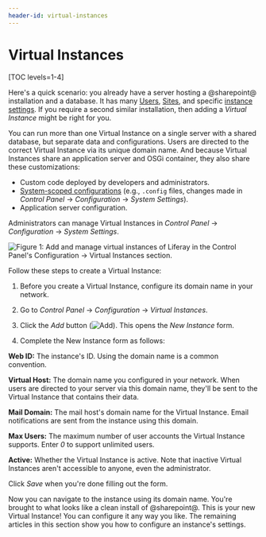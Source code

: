 ```yaml
---
header-id: virtual-instances
---
```


# Virtual Instances

[TOC levels=1-4]

Here's a quick scenario: you already have a server hosting a @sharepoint@ 
installation and a database. It has many 
[Users](/docs/7-2/user/-/knowledge_base/u/users-and-organizations), 
[Sites](/docs/7-2/user/-/knowledge_base/u/building-a-site), 
and specific 
[instance settings](/docs/7-2/user/-/knowledge_base/u/instance-configuration-instance-settings#general). 
If you require a second similar installation, then adding a *Virtual Instance* 
might be right for you. 

You can run more than one Virtual Instance on a single server with a shared 
database, but separate data and configurations. Users are directed to the 
correct Virtual Instance via its unique domain name. And because Virtual 
Instances share an application server and OSGi container, they also share these 
customizations: 

-   Custom code deployed by developers and administrators.
-   [System-scoped configurations](/docs/7-2/user/-/knowledge_base/u/system-settings) 
    (e.g., `.config` files, changes made in *Control Panel* &rarr; 
    *Configuration* &rarr; *System Settings*). 
-   Application server configuration.

Administrators can manage Virtual Instances in *Control Panel* &rarr; 
*Configuration* &rarr; *System Settings*.

![Figure 1: Add and manage virtual instances of Liferay in the Control Panel's *Configuration* &rarr; *Virtual Instances* section.](../../../images/virtual-instances.png)

Follow these steps to create a Virtual Instance: 

1.  Before you create a Virtual Instance, configure its domain name in your 
    network. 

2.  Go to *Control Panel* &rarr; *Configuration* &rarr; *Virtual Instances*. 

3.  Click the *Add* button 
    (![Add](../../../images/icon-add.png)). 
    This opens the *New Instance* form. 

4.  Complete the New Instance form as follows:

**Web ID:** The instance's ID. Using the domain name is a common convention.

**Virtual Host:** The domain name you configured in your network. When users are
directed to your server via this domain name, they'll be sent to the Virtual
Instance that contains their data.

**Mail Domain:** The mail host's domain name for the Virtual Instance. 
Email notifications are sent from the instance using this domain. 

**Max Users:** The maximum number of user accounts the Virtual Instance 
supports. Enter *0* to support unlimited users. 

**Active:** Whether the Virtual Instance is active. Note that inactive 
Virtual Instances aren't accessible to anyone, even the administrator. 

Click *Save* when you're done filling out the form. 

Now you can navigate to the instance using its domain name. You're brought to 
what looks like a clean install of @sharepoint@. This is your new Virtual Instance! 
You can configure it any way you like. The remaining articles in this section 
show you how to configure an instance's settings. 
